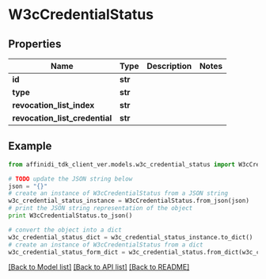 # W3cCredentialStatus

## Properties

| Name                           | Type    | Description | Notes |
| ------------------------------ | ------- | ----------- | ----- |
| **id**                         | **str** |             |
| **type**                       | **str** |             |
| **revocation_list_index**      | **str** |             |
| **revocation_list_credential** | **str** |             |

## Example

```python
from affinidi_tdk_client_ver.models.w3c_credential_status import W3cCredentialStatus

# TODO update the JSON string below
json = "{}"
# create an instance of W3cCredentialStatus from a JSON string
w3c_credential_status_instance = W3cCredentialStatus.from_json(json)
# print the JSON string representation of the object
print W3cCredentialStatus.to_json()

# convert the object into a dict
w3c_credential_status_dict = w3c_credential_status_instance.to_dict()
# create an instance of W3cCredentialStatus from a dict
w3c_credential_status_form_dict = w3c_credential_status.from_dict(w3c_credential_status_dict)
```

[[Back to Model list]](../README.md#documentation-for-models) [[Back to API list]](../README.md#documentation-for-api-endpoints) [[Back to README]](../README.md)
